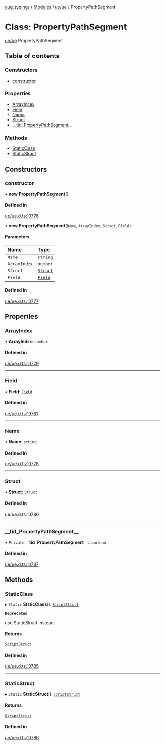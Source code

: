 [yug_typings](../README.md) / [Modules](../modules.md) / [ue/ue](../modules/ue_ue.md) / PropertyPathSegment

# Class: PropertyPathSegment

[ue/ue](../modules/ue_ue.md).PropertyPathSegment

## Table of contents

### Constructors

- [constructor](ue_ue.PropertyPathSegment.md#constructor)

### Properties

- [ArrayIndex](ue_ue.PropertyPathSegment.md#arrayindex)
- [Field](ue_ue.PropertyPathSegment.md#field)
- [Name](ue_ue.PropertyPathSegment.md#name)
- [Struct](ue_ue.PropertyPathSegment.md#struct)
- [\_\_tid\_PropertyPathSegment\_\_](ue_ue.PropertyPathSegment.md#__tid_propertypathsegment__)

### Methods

- [StaticClass](ue_ue.PropertyPathSegment.md#staticclass)
- [StaticStruct](ue_ue.PropertyPathSegment.md#staticstruct)

## Constructors

### constructor

• **new PropertyPathSegment**()

#### Defined in

[ue/ue.d.ts:10776](https://github.com/YugMetaverse/yug_typings/blob/b7d9b19/ue/ue.d.ts#L10776)

• **new PropertyPathSegment**(`Name`, `ArrayIndex`, `Struct`, `Field`)

#### Parameters

| Name | Type |
| :------ | :------ |
| `Name` | `string` |
| `ArrayIndex` | `number` |
| `Struct` | [`Struct`](ue_ue.Struct.md) |
| `Field` | [`Field`](ue_ue.Field.md) |

#### Defined in

[ue/ue.d.ts:10777](https://github.com/YugMetaverse/yug_typings/blob/b7d9b19/ue/ue.d.ts#L10777)

## Properties

### ArrayIndex

• **ArrayIndex**: `number`

#### Defined in

[ue/ue.d.ts:10779](https://github.com/YugMetaverse/yug_typings/blob/b7d9b19/ue/ue.d.ts#L10779)

___

### Field

• **Field**: [`Field`](ue_ue.Field.md)

#### Defined in

[ue/ue.d.ts:10781](https://github.com/YugMetaverse/yug_typings/blob/b7d9b19/ue/ue.d.ts#L10781)

___

### Name

• **Name**: `string`

#### Defined in

[ue/ue.d.ts:10778](https://github.com/YugMetaverse/yug_typings/blob/b7d9b19/ue/ue.d.ts#L10778)

___

### Struct

• **Struct**: [`Struct`](ue_ue.Struct.md)

#### Defined in

[ue/ue.d.ts:10780](https://github.com/YugMetaverse/yug_typings/blob/b7d9b19/ue/ue.d.ts#L10780)

___

### \_\_tid\_PropertyPathSegment\_\_

• `Private` **\_\_tid\_PropertyPathSegment\_\_**: `boolean`

#### Defined in

[ue/ue.d.ts:10787](https://github.com/YugMetaverse/yug_typings/blob/b7d9b19/ue/ue.d.ts#L10787)

## Methods

### StaticClass

▸ `Static` **StaticClass**(): [`ScriptStruct`](ue_ue.ScriptStruct.md)

**`Deprecated`**

use StaticStruct instead.

#### Returns

[`ScriptStruct`](ue_ue.ScriptStruct.md)

#### Defined in

[ue/ue.d.ts:10785](https://github.com/YugMetaverse/yug_typings/blob/b7d9b19/ue/ue.d.ts#L10785)

___

### StaticStruct

▸ `Static` **StaticStruct**(): [`ScriptStruct`](ue_ue.ScriptStruct.md)

#### Returns

[`ScriptStruct`](ue_ue.ScriptStruct.md)

#### Defined in

[ue/ue.d.ts:10786](https://github.com/YugMetaverse/yug_typings/blob/b7d9b19/ue/ue.d.ts#L10786)
